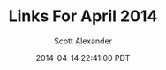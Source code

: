 ---
layout: podcast
title: "Links For April 2014"
author: Scott Alexander
description: https://slatestarcodex.com/2014/04/14/links-for-april-2014/
date: 2014-04-14 22:41:00 PDT
length: 2780072
duration: 695
guid: links-for-april-2014
---